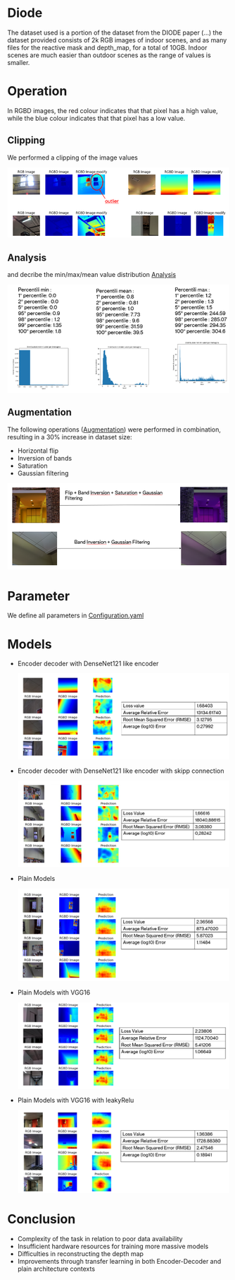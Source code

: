 # Diode

The dataset used is a portion of the dataset from the DIODE paper (...) the dataset provided consists of 2k RGB images of indoor scenes, and as many files for the reactive mask and depth_map, for a total of 10GB. Indoor scenes are much easier than outdoor scenes as the range of values is smaller.


# Operation

In RGBD images, the red colour indicates that that pixel has a high value, while the blue colour indicates that that pixel has a low value.

## Clipping

We performed a clipping of the image values

![1687259695053](image/README/1687259695053.png)



## Analysis 

and decribe the min/max/mean value distribution [Analysis](FinalCode/_Analysis.ipynb)

![1687259756855](image/README/1687259756855.png)

## Augmentation

The following operations ([Augmentation](FinalCode/_Augmentation.ipynb)) were performed in combination, resulting in a 30% increase in dataset size:

- Horizontal flip
- Inversion of bands
- Saturation
- Gaussian filtering 

![1687259821392](image/README/1687259821392.png)


# Parameter

We define all parameters in [Configuration.yaml](hyp/Config.yaml)


# Models

- Encoder decoder with DenseNet121 like encoder

  ![1687259988510](image/README/1687259988510.png)
- Encoder decoder with DenseNet121 like encoder with skipp connection

  ![1687260044321](image/README/1687260044321.png)
- Plain Models

  ![1687260125734](image/README/1687260125734.png)
- Plain Models with VGG16

  ![1687260224292](image/README/1687260224292.png)
- Plain Models with VGG16 with leakyRelu

  ![1687260204310](image/README/1687260204310.png)


# Conclusion

- Complexity of the task in relation to poor data availability
- Insufficient hardware resources for training more massive models
- Difficulties in reconstructing the depth map
- Improvements through transfer learning in both Encoder-Decoder and plain architecture contexts
